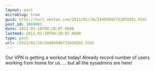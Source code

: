 ```yaml
---
layout: post
microblog: true
guid: http://twit.vmstan.com/2011/01/10/24485646731059201.html
post_id: 3044903
date: 2011-01-10T09:20:07-0600
lastmod: 2011-01-10T09:20:07-0600
type: post
url: /2011/01/10/24485646731059201.html
---
```

Our VPN is getting a workout today! Already record number of users working from home for us. ... but all the sysadmins are here!

